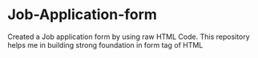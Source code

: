 # Job-Application-form
Created a Job application form by using raw HTML Code. This repository helps me in building strong foundation in form tag of HTML
